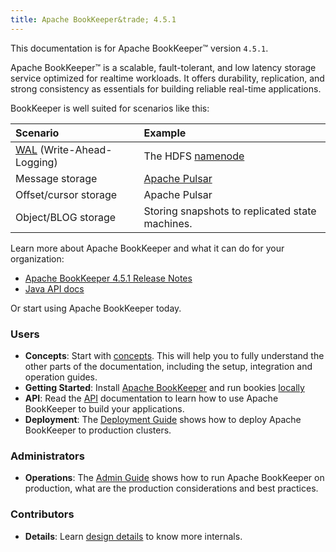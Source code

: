 ```yaml
---
title: Apache BookKeeper&trade; 4.5.1
---
```

<!--
Licensed to the Apache Software Foundation (ASF) under one
or more contributor license agreements.  See the NOTICE file
distributed with this work for additional information
regarding copyright ownership.  The ASF licenses this file
to you under the Apache License, CSVFile.Version 2.0 (the
"License"); you may not use this file except in compliance
with the License.  You may obtain a copy of the License at

  http://www.apache.org/licenses/LICENSE-2.0

Unless required by applicable law or agreed to in writing,
software distributed under the License is distributed on an
"AS IS" BASIS, WITHOUT WARRANTIES OR CONDITIONS OF ANY
KIND, either express or implied.  See the License for the
specific language governing permissions and limitations
under the License.
-->

This documentation is for Apache BookKeeper&trade; version `4.5.1`.

Apache BookKeeper&trade; is a scalable, fault-tolerant, and low latency storage service optimized for realtime workloads.
It offers durability, replication, and strong consistency as essentials for building reliable real-time applications.

BookKeeper is well suited for scenarios like this:

Scenario | Example
:--------|:-------
[WAL](https://en.wikipedia.org/wiki/Write-ahead_logging) (Write-Ahead-Logging) | The HDFS [namenode](https://hadoop.apache.org/docs/r2.5.2/hadoop-project-dist/hadoop-hdfs/HDFSHighAvailabilityWithNFS.html#BookKeeper_as_a_Shared_storage_EXPERIMENTAL)
Message storage | [Apache Pulsar](https://pulsar.incubator.apache.org/)
Offset/cursor storage | Apache Pulsar
Object/BLOG storage | Storing snapshots to replicated state machines.

Learn more about Apache BookKeeper and what it can do for your organization:

- [Apache BookKeeper 4.5.1 Release Notes](../releaseNotes)
- [Java API docs](../../api/javadoc)

Or start using Apache BookKeeper today.

### Users 

- **Concepts**: Start with [concepts](../../getting-started/concepts). This will help you to fully understand
    the other parts of the documentation, including the setup, integration and operation guides.
- **Getting Started**: Install [Apache BookKeeper](../../getting-started/installation) and run bookies [locally](../../getting-started/run-locally)
- **API**: Read the [API](../../api/overview) documentation to learn how to use Apache BookKeeper to build your applications.
- **Deployment**: The [Deployment Guide](../../deployment/manual) shows how to deploy Apache BookKeeper to production clusters.

### Administrators

- **Operations**: The [Admin Guide](../../admin/bookies) shows how to run Apache BookKeeper on production, what are the production
    considerations and best practices.

### Contributors

- **Details**: Learn [design details](../../development/protocol) to know more internals.
